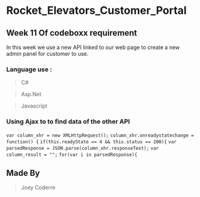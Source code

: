 # Rocket_Elevators_Customer_Portal

## Week 11 Of codeboxx requirement

In this week we use a new API linked to our web page to create a new admin panel for customer to use.


### Language use :

 > C#

 > Asp.Net

 > Javascript


### Using Ajax to to find data of the other API



`var column_xhr = new XMLHttpRequest();`
`column_xhr.onreadystatechange = function() {`
     `if(this.readyState == 4 && this.status == 200){`
          `var parsedResponse = JSON.parse(column_xhr.responseText);`
          `var column_result = "";`
          `for(var i in parsedResponse){`







## Made By


> Joey Coderre
